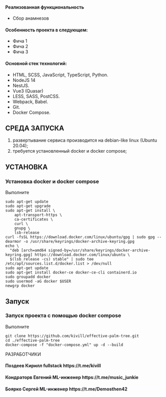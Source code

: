 <h4>Реализованная функциональность</h4>
<ul>
    <li>Сбор анамнезов</li>
    
</ul>

<h4>Особенность проекта в следующем:</h4>
<ul>
    <li>Фича 1</li>
    <li>Фича 2</li>
    <li>Фича 3</li>
 </ul>
<h4>Основной стек технологий:</h4>
<ul>
	<li>HTML, SCSS, JavaScript, TypeScript, Python.</li>
	<li>NodeJS 14</li>
	<li>NestJS.</li>
    <li>Vue3 (Quasar)</li>
	<li>LESS, SASS, PostCSS.</li>
	<li>Webpack, Babel.</li>
	<li>Git.</li>
	<li>Docker Compose.</li>  
 </ul>

## СРЕДА ЗАПУСКА

1. развертывание сервиса производится на debian-like linux (Ubuntu 20.04);
2. требуется установленный docker и docker compose;

## УСТАНОВКА

### Установка docker и docker compose

Выполните

```
sudo apt-get update
sudo apt-get upgrade
sudo apt-get install \
    apt-transport-https \
    ca-certificates \
    curl \
    gnupg \
    lsb-release
curl -fsSL https://download.docker.com/linux/ubuntu/gpg | sudo gpg --dearmor -o /usr/share/keyrings/docker-archive-keyring.gpg
echo \
  "deb [arch=amd64 signed-by=/usr/share/keyrings/docker-archive-keyring.gpg] https://download.docker.com/linux/ubuntu \
  $(lsb_release -cs) stable" | sudo tee /etc/apt/sources.list.d/docker.list > /dev/null
sudo apt-get update
sudo apt-get install docker-ce docker-ce-cli containerd.io
sudo groupadd docker
sudo usermod -aG docker $USER
newgrp docker
```

## Запуск

### Запуск проекта с помощью docker compose

Выполните

```
git clone https://github.com/kivill/effective-palm-tree.git
cd ./effective-palm-tree
docker-compose -f "docker-compose.yml" up -d --build
```

РАЗРАБОТЧИКИ

<h4>Поздеев Кирилл fullstack https://t.me/kivill </h4>
<h4>Кондраторв Евгений ML-инженер https://t.me/music_junkie </h4>
<h4>Боярко Сергей ML-инженер https://t.me/Demosthen42 </h4>
